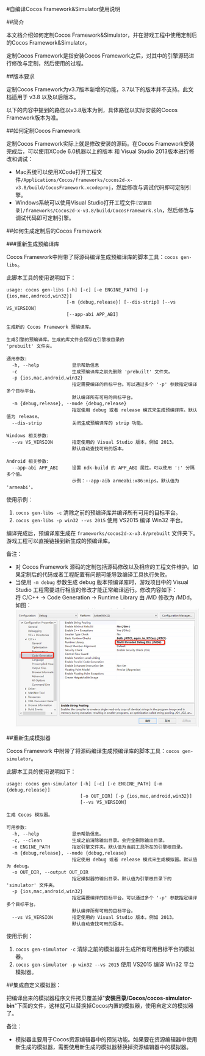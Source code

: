 #自编译Cocos Framework&Simulator使用说明


##简介

本文档介绍如何定制Cocos Framework&Simulator，并在游戏工程中使用定制后的Cocos Framework&Simulator。

定制Cocos Framework是指安装Cocos Framework之后，对其中的引擎源码进行修改与定制，然后使用的过程。

##版本要求

定制Cocos Framework为v3.7版本新增的功能，3.7以下的版本并不支持。此文档适用于 v3.8 以及以后版本。

以下的内容中提到的路径以v3.8版本为例，具体路径以实际安装的Cocos Framework版本为准。

##如何定制Cocos Framework

定制Cocos Framework实际上就是修改安装的源码。在Cocos Framework安装完成后，可以使用XCode 6.0机器以上的版本 和 Visual Studio 2013版本进行修改和调试：

* Mac系统可以使用XCode打开工程文件`/Applications/Cocos/frameworks/cocos2d-x-v3.8/build/CocosFramework.xcodeproj`，然后修改与调试代码即可定制引擎。
* Windows系统可以使用Visual Studio打开工程文件`[安装目录]/frameworks/Cocos2d-x-v3.8/build/CocosFramework.sln`，然后修改与调试代码即可定制引擎。

##如何生成定制后的Cocos Framework

###重新生成预编译库

Cocos Framework中附带了将源码编译生成预编译库的脚本工具：`cocos gen-libs`。

此脚本工具的使用说明如下：

```
usage: cocos gen-libs [-h] [-c] [-e ENGINE_PATH] [-p {ios,mac,android,win32}]
                      [-m {debug,release}] [--dis-strip] [--vs VS_VERSION]
                      [--app-abi APP_ABI]

生成新的 Cocos Framework 预编译库。

生成引擎的预编译库。生成的库文件会保存在引擎根目录的
'prebuilt' 文件夹。

通用参数:
  -h, --help            显示帮助信息
  -c                    生成预编译库之前先删除 'prebuilt' 文件夹。
  -p {ios,mac,android,win32}
                        指定需要编译的目标平台。可以通过多个 '-p' 参数指定编译多个目标平台。
                        默认编译所有可用的目标平台。
  -m {debug,release}, --mode {debug,release}
                        指定使用 debug 或者 release 模式来生成预编译库。默认值为 release。
  --dis-strip           关闭生成预编译库的 strip 功能。

Windows 相关参数:
  --vs VS_VERSION       指定使用的 Visual Studio 版本，例如 2013。
                        默认自动查找可用的版本。

Android 相关参数:
  --app-abi APP_ABI     设置 ndk-build 的 APP_ABI 属性。可以使用 ':' 分隔多个值。
                        示例：--app-aib armeabi:x86:mips。默认值为 'armeabi'。
```

使用示例：

1. `cocos gen-libs -c` 清除之前的预编译库并编译所有可用的目标平台。
2. `cocos gen-libs -p win32 --vs 2015` 使用 VS2015 编译 Win32 平台。

编译完成后，预编译库生成在 `frameworks/cocos2d-x-v3.8/prebuilt` 文件夹下。游戏工程可以直接链接到新生成的预编译库。

备注：

* 对 Cocos Framework 源码的定制包括源码修改以及相应的工程文件维护。如果定制后的代码或者工程配置有问题可能导致编译工具执行失败。
* 当使用 `-m debug` 参数生成 debug 版本预编译库时，游戏项目中的 Visual Studio 工程需要进行相应的修改才能正常编译运行。修改内容如下：  
将 C/C++ -> Code Generation -> Runtime Library 由 /MD 修改为 /MDd。如图：
![VS config](res/vs_config.jpg)

##重新生成模拟器


Cocos Framework 中附带了将源码编译生成预编译库的脚本工具：`cocos gen-simulator`。

此脚本工具的使用说明如下：

```
usage: cocos gen-simulator [-h] [-c] [-e ENGINE_PATH] [-m {debug,release}]
                           [-o OUT_DIR] [-p {ios,mac,android,win32}]
                           [--vs VS_VERSION]

生成 Cocos 模拟器。

可用参数:
  -h, --help            显示帮助信息。
  -c, --clean           生成之前清除输出目录。会完全删除输出目录。
  -e ENGINE_PATH        指定引擎文件夹。默认值为当前工具所在的引擎根目录。
  -m {debug,release}, --mode {debug,release}
                        指定使用 debug 或者 release 模式来生成模拟器。默认值为 debug。
  -o OUT_DIR, --output OUT_DIR
                        指定模拟器的输出目录。默认值为引擎根目录下的 'simulator' 文件夹。
  -p {ios,mac,android,win32}
                        指定需要编译的目标平台。可以通过多个 '-p' 参数指定编译多个目标平台。
                        默认编译所有可用的目标平台。
  --vs VS_VERSION       指定使用的 Visual Studio 版本，例如 2013。
                        默认自动查找可用的版本。
```

使用示例：

1. `cocos gen-simulator -c` 清除之前的模拟器并生成所有可用目标平台的模拟器。
2. `cocos gen-simulator -p win32 --vs 2015` 使用 VS2015 编译 Win32 平台模拟器。

##集成自定义模拟器：


把编译出来的模拟器程序文件拷贝覆盖掉"**安装目录/Cocos/cocos-simulator-bin**"下面的文件，这样就可以替换掉Cocos内置的模拟器，使用自定义的模拟器了。

备注：

* 模拟器主要用于Cocos资源编辑器中的预览功能。如果要在资源编辑器中使用新生成的模拟器，需要使用新生成的模拟器替换掉资源编辑器中的模拟器。
